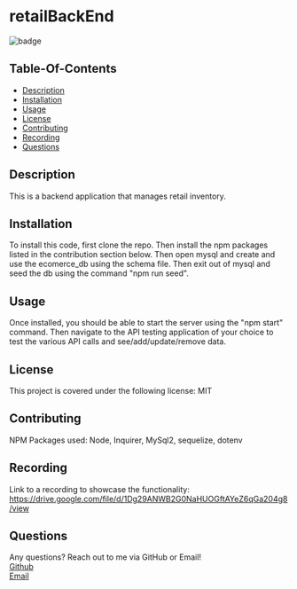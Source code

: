 # retailBackEnd
  
  ![badge](https://img.shields.io/badge/license-MIT-red)

  ## Table-Of-Contents 

  * [Description](#description)
  * [Installation](#installation)
  * [Usage](#usage)
  * [License](#license)
  * [Contributing](#contributing)
  * [Recording](#recording)
  * [Questions](#questions)

  ## Description

  This is a backend application that manages retail inventory. 

  ## Installation

  To install this code, first clone the repo. Then install the npm packages listed in the contribution section below. Then open mysql and create and use the ecomerce_db using the schema file. Then exit out of mysql and seed the db using the command "npm run seed".
  
  

  ## Usage

  Once installed, you should be able to start the server using the "npm start" command. Then navigate to the API testing application of your choice to test the various API calls and see/add/update/remove data.  

  ## License

  This project is covered under the following license: 
  MIT

  ## Contributing 
  NPM Packages used: 
  Node, Inquirer, MySql2, sequelize, dotenv

  ## Recording

  Link to a recording to showcase the functionality: https://drive.google.com/file/d/1Dg29ANWB2G0NaHUOGftAYeZ6qGa204g8/view 

  ## Questions 

  Any questions? Reach out to me via GitHub or Email! </br>
  [Github](https://github.com/jjakobsons87) </br>
  [Email](mailto:jjakobsons87@gmail.com)
